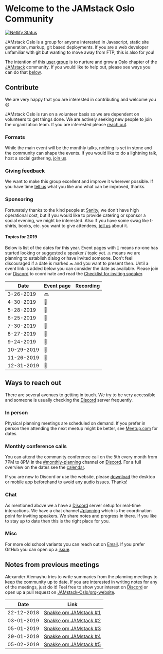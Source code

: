 # Welcome to the JAMstack Oslo Community

[![Netlify Status](https://api.netlify.com/api/v1/badges/0f9acec2-d088-48cd-8e8c-eaa725e0fb01/deploy-status)](https://app.netlify.com/sites/cocky-mclean-5557a9/deploys)

JAMstack Oslo is a group for anyone interested in Javascript, static site
generation, markup, git based deployments. If you are a web developer
unfamiliar with git but wanting to move away from FTP, this is also for you!

The intention of this [user group][2] is to nurture and grow a Oslo chapter of
the [JAMstack][3] community. If you would like to help out, please see ways you
can do that [below](#contribute).

## Contribute

We are very happy that you are interested in contributing and welcome you :smile:

JAMstack Oslo is run on a volunteer basis so we are dependent on volunteers to
get things done. We are actively seeking new people to join the organization
team. If you are interested please [reach out](#ways-to-reach-out).

### Formats

While the main event will be the monthly talks, nothing is set in stone and the
community can shape the events. If you would like to do a lightning talk, host
a social gathering, [join us](#ways-to-reach-out).

### Giving feedback

We want to make this group excellent and improve it wherever possible. If you
have time [tell us](#ways-to-reach-out) what you like and what can be improved,
thanks.

### Sponsoring

Fortunately thanks to the kind people at [Sanity][4], we don't have high
operational cost, but if you would like to provide catering or sponsor a social
evening, we might be interested. Also If you have some swag like t-shirts,
books, etc. you want to give attendees, [tell us](#ways-to-reach-out) about it.

#### Topics for 2019

Below is list of the dates for this year. Event pages with `👀` means no-one has
started looking or suggested a speaker / topic yet. `🔜` means we are planning
to establish dialog or have invited someone. Don't feel discouraged if a date
is marked `🔜` and you want to present then. Until a event link is added below
you can consider the date as available. Please join our [Discord][0] to
coordinate and read the [Checklist for inviting speaker][7].

| Date       | Event page | Recording |
| ---------- | ---------- | --------- |
| 3-26-2019  | 🔜         |           |
| 4-30-2019  | 👀         |           |
| 5-28-2019  | 👀         |           |
| 6-25-2019  | 👀         |           |
| 7-30-2019  | 👀         |           |
| 8-27-2019  | 👀         |           |
| 9-24-2019  | 👀         |           |
| 10-29-2019 | 👀         |           |
| 11-26-2019 | 👀         |           |
| 12-31-2019 | 👀         |           |

## Ways to reach out

There are several avenues to getting in touch. We try to be very accessible
and someone is usually checking the [Discord][0] server frequently.

### In person

Physical planning meetings are scheduled on demand. If you prefer in person
then attending the next meetup might be better, see [Meetup.com][2] for dates.

### Monthly conference calls

You can attend the community conference call on the 5th every month from 7PM to
8PM in the [#monthly-planning][0] channel on [Discord][0]. For a full overview
on the dates see the [calendar][1].

If you are new to Discord or use the website, please [download][5] the desktop
or mobile app beforehand to avoid any audio issues. Thanks!

### Chat

As mentioned above we a have a [Discord][0] server setup for real-time
interactions. We have a chat channel [#planning][8] which is the coordination
point for inviting speakers. We share notes and progress in there. If you like
to stay up to date then this is the right place for you.

### Misc

For more old school variants you can reach out on [Email](mailto:alexander@alemayhu.com?subject=JAMstack-Oslo).
If you prefer GitHub you can open up a [issue](https://github.com/JAMstack-Oslo/org-website/issues).

## Notes from previous meetings

Alexander Alemayhu tries to write summaries from the planning meetings to keep
the community up to date. If you are interested in writing notes for any of the
meetings, just do it! Feel free to show your interest on [Discord][0] or open up
a pull request on [JAMstack-Oslo/org-website][6].

| Date       | Link                                                             |
| ---------- | ---------------------------------------------------------------- |
| 22-12-2018 | [Snakke om JAMstack #1](meetings/meeting-planning-22-12-2018.md) |
| 03-01-2019 | [Snakke om JAMstack #2](meetings/meeting-planning-03-01-2019.md) |
| 05-01-2019 | [Snakke om JAMstack #3](meetings/meeting-planning-05-01-2019.md) |
| 29-01-2019 | [Snakke om JAMstack #4](meetings/meeting-planning-29-01-2019.md) |
| 05-02-2019 | [Snakke om JAMstack #5](meetings/meeting-planning-05-02-2019.md) |

[0]: https://discord.gg/rE3pcSw
[1]: https://calendar.google.com/calendar?cid=YWxlbWF5aHUuY29tX2tzaGxxbHFsZjdmYTlnbjZjZWRqY2NsZzRjQGdyb3VwLmNhbGVuZGFyLmdvb2dsZS5jb20
[2]: https://www.meetup.com/JAMstack-Oslo/
[3]: https://jamstack.org
[4]: https://sanity.io
[5]: https://discordapp.com/download
[6]: https://github.com/JAMstack-Oslo/org-website
[7]: organization/checklist.html#checklist-for-organizing
[8]: https://discord.gg/vtnng5g
